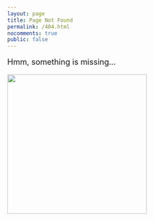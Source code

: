 ```yaml
---
layout: page
title: Page Not Found
permalink: /404.html
nocomments: true
public: false
---
```


<div class="container text-center" >
<p style="font-size:18px">Hmm, something is missing...</p>
</div>

<img class="displayed" src="..\files\hmm.png" height="320" />
